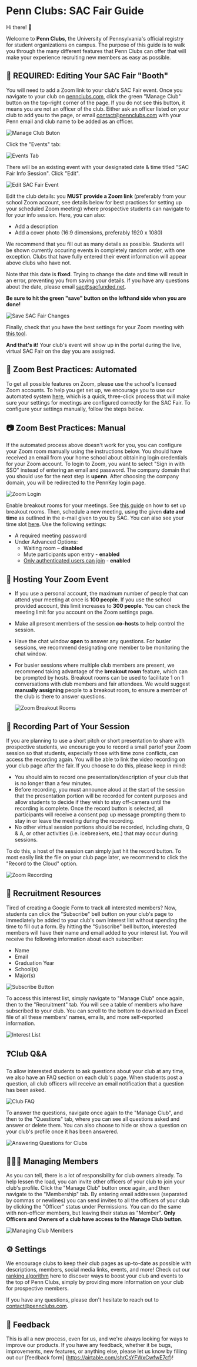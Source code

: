 # Penn Clubs: SAC Fair Guide

Hi there! 🎉

Welcome to **Penn Clubs**, the University of Pennsylvania's official registry for student organizations on campus. The purpose of this guide is to walk you through the many different features that Penn Clubs can offer that will make your experience recruiting new members as easy as possible.

## 📅 REQUIRED: Editing Your SAC Fair "Booth"

You will need to add a Zoom link to your club's SAC Fair event. Once you navigate to your club on [pennclubs.com](http://pennclubs.com), click the green "Manage Club" button on the top-right corner of the page. If you do not see this button, it means you are not an officer of the club. Either ask an officer listed on your club to add you to the page, or email contact@pennclubs.com with your Penn email and club name to be added as an officer.

![Manage Club Buton](1.png)

Click the "Events" tab:

![Events Tab](2.png)

There will be an existing event with your designated date & time titled "SAC Fair Info Session". Click "Edit".

![Edit SAC Fair Event](3.png)

Edit the club details: you **MUST provide a Zoom link** (preferably from your school Zoom account, see details below for best practices for setting up your scheduled Zoom meeting) where prospective students can navigate to for your info session. Here, you can also:
- Add a description
- Add a cover photo (16:9 dimensions, preferably 1920 x 1080)

We recommend that you fill out as many details as possible. Students will be shown currently occuring events in completely random order, with one exception. Clubs that have fully entered their event information will appear above clubs who have not.

Note that this date is **fixed**. Trying to change the date and time will result in an error, preventing you from saving your details. If you have any questions about the date, please email sac@sacfunded.net.

**Be sure to hit the green "save" button on the lefthand side when you are done!**

![Save SAC Fair Changes](4.png)

Finally, check that you have the best settings for your Zoom meeting with [this tool](/zoom).

**And that's it!** Your club's event will show up in the portal during the live, virtual SAC Fair on the day you are assigned.

## 📸 Zoom Best Practices: Automated

To get all possible features on Zoom, please use the school's licensed Zoom accounts. To help you get set up, we encourage you to use our automated system [here](/zoom), which is a quick, three-click process that will make sure your settings for meetings are configured correctly for the SAC Fair. To configure your settings manually, follow the steps below.

## 📷 Zoom Best Practices: Manual

If the automated process above doesn't work for you, you can configure your Zoom room manually using the instructions below. You should have received an email from your home school about obtaining login credentials for your Zoom account. To login to Zoom, you want to select "Sign in with SSO" instead of entering an email and password. The company domain that you should use for the next step is **upenn**. After choosing the company domain, you will be redirected to the PennKey login page.

![Zoom Login](zoom1.png)

Enable breakout rooms for your meetings. See [this guide](https://support.zoom.us/hc/en-us/articles/206476093-Enabling-breakout-rooms) on how to set up breakout rooms. Then, schedule a new meeting, using the given **date and time** as outlined in the e-mail given to you by SAC. You can also see your time slot [here](/fair). Use the following settings:

- A required meeting password
- Under Advanced Options:
    - Waiting room – **disabled**
    - Mute participants upon entry - **enabled**
    - [Only authenticated users can join](https://support.zoom.us/hc/en-us/articles/360037117472-Authentication-Profiles-for-meetings-and-webinars) - **enabled**

## 🎤 Hosting Your Zoom Event
- If you use a personal account, the maximum number of people that can attend your meeting at once is **100 people**. If you use the school provided account, this limit increases to **300 people**. You can check the meeting limit for you account on the Zoom settings page.
- Make all present members of the session **co-hosts** to help control the session.
- Have the chat window **open** to answer any questions. For busier sessions, we recommend designating one member to be monitoring the chat window.
- For busier sessions where multiple club members are present, we recommend taking advantage of the **breakout room** feature, which can be prompted by hosts. Breakout rooms can be used to facilitate 1 on 1 conversations with club members and fair attendees. We would suggest **manually assigning** people to a breakout room, to ensure a member of the club is there to answer questions.

    ![Zoom Breakout Rooms](5.png)

## 🎥 Recording Part of Your Session

If you are planning to use a short pitch or short presentation to share with prospective students, we encourage you to record a small partof your Zoom session so that students, especially those with time zone conflicts, can access the recording again. You will be able to link the video recording on your club page after the fair. If you choose to do this, please keep in mind:
- You should aim to record one presentation/description of your club that is no longer than a few minutes.
- Before recording, you must announce aloud at the start of the session that the presentation portion will be recorded for content purposes and allow students to decide if they wish to stay off-camera until the recording is complete. Once the record button is selected, all participants will receive a consent pop up message prompting them to stay in or leave the meeting during the recording.
- No other virtual session portions should be recorded, including chats, Q & A, or other activities (i.e. icebreakers, etc.) that may occur during sessions.

To do this, a host of the session can simply just hit the record button. To most easily link the file on your club page later, we recommend to click the "Record to the Cloud" option.

![Zoom Recording](zoom2.png)

## 📎 Recruitment Resources

Tired of creating a Google Form to track all interested members? Now, students can click the "Subscribe" bell button on your club's page to immediately be added to your club's own interest list without spending the time to fill out a form. By hitting the "Subscribe" bell button, interested members will have their name and email added to your interest list. You will receive the following information about each subscriber:
- Name
- Email
- Graduation Year
- School(s)
- Major(s)

![Subscribe Button](6.png)

To access this interest list, simply navigate to "Manage Club" once again, then to the "Recruitment" tab. You will see a table of members who have subscribed to your club. You can scroll to the bottom to download an Excel file of all these members' names, emails, and more self-reported information.

![Interest List](7.png)

## ❓Club Q&A

To allow interested students to ask questions about your club at any time, we also have an FAQ section on each club's page. When students post a question, all club officers will receive an email notification that a question has been asked. 

![Club FAQ](8.png)

To answer the questions, navigate once again to the "Manage Club", and then to the "Questions" tab, where you can see all questions asked and answer or delete them. You can also choose to hide or show a question on your club's profile once it has been answered.

![Answering Questions for Clubs](9.png)

## 👩‍👧‍👦 Managing Members

As you can tell, there is a lot of responsibility for club owners already. To help lessen the load, you can invite other officers of your club to join your club's profile. Click the "Manage Club" button once again, and then navigate to the "Membership" tab. By entering email addresses (separated by commas or newlines) you can send invites to all the officers of your club by clicking the "Officer" status under Permissions. You can do the same with non-officer members, but leaving their status as "Member". **Only Officers and Owners of a club have access to the Manage Club button**. 

![Managing Club Members](10.png)

## ⚙️ Settings

We encourage clubs to keep their club pages as up-to-date as possible with descriptions, members, social media links, events, and more! Check out our [ranking algorithm](/rank) here to discover ways to boost your club and events to the top of Penn Clubs, simply by providing more information on your club for prospective members.

If you have any questions, please don't hesitate to reach out to contact@pennclubs.com.

## 📝 Feedback

This is all a new process, even for us, and we're always looking for ways
to improve our products. If you have any feedback, whether it be bugs,
improvements, new features, or anything else, please let us know by
filling out our [feedback form] (https://airtable.com/shrCsYFWxCwfwE7cf)!